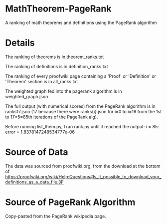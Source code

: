 # MathTheorem-PageRank
A ranking of math theorems and definitions using the PageRank algorithm

# Details
The ranking of theorems is in theorem_ranks.txt

The ranking of definitions is in definition_ranks.txt

The ranking of every proofwiki page containing a 'Proof' or 'Definition' or 'Theorem' section is in all_ranks.txt

The weighted graph fed into the pagerank algorithm is in weighted_graph.json

The full output (with numerical scores) from the PageRank algorithm is in ranks17.json (17 because there were ranks{i}.json for i=0 to i=16 from the 1st to 17*5=85th iterations of the PageRank alg).

Before running list_them.py, I ran rank.py until it reached the output:
i = 85: error = 1.8378147248534777e-06

# Source of Data
The data was sourced from proofwiki.org, from the download at the bottom of https://proofwiki.org/wiki/Help:Questions#Is_it_possible_to_download_your_definitions_as_a_data_file.3F

# Source of PageRank Algorithm
Copy-pasted from the PageRank wikipedia page.

